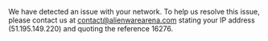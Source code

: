 We have detected an issue with your network. To help us resolve this issue, please contact us at contact@alienwarearena.com stating your IP address (51.195.149.220) and quoting the reference 16276.